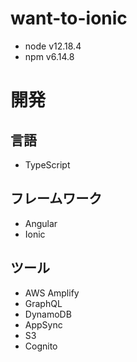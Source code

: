 # want-to-ionic
- node v12.18.4
- npm v6.14.8


# 開発
## 言語
- TypeScript

## フレームワーク
- Angular
- Ionic

## ツール
- AWS Amplify
 - GraphQL
 - DynamoDB
 - AppSync
 - S3
 - Cognito
